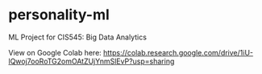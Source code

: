 # personality-ml
ML Project for CIS545: Big Data Analytics

View on Google Colab here: https://colab.research.google.com/drive/1iU-lQwoj7ooRoTG2omOAtZUjYnmSlEvP?usp=sharing
